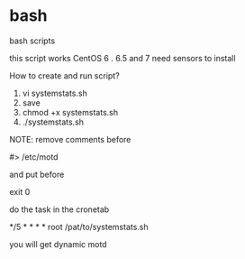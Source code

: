 bash
====

bash scripts

this script works CentOS 6 . 6.5 and 7
need sensors to install

How to create and run script?

1. vi systemstats.sh
2. save 
3. chmod +x systemstats.sh
4. ./systemstats.sh

NOTE:
remove comments before 

#> /etc/motd

and put before

exit 0

do the task in the cronetab

*/5 * * * * root /pat/to/systemstats.sh

you will get dynamic motd
